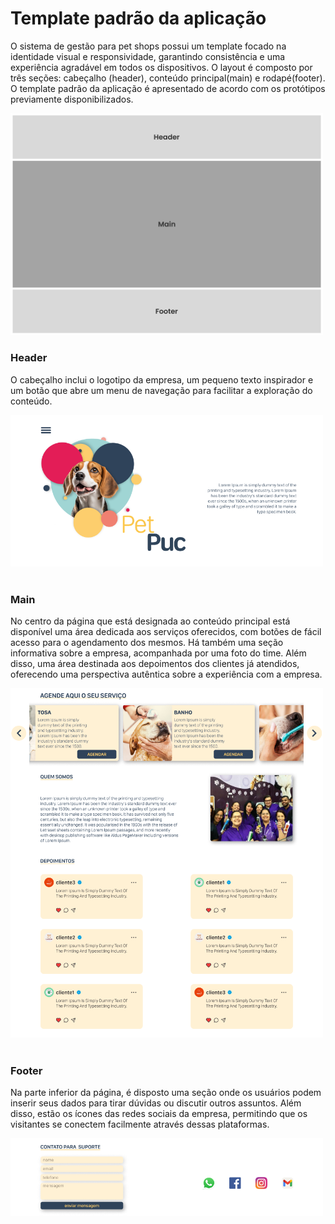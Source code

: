 # Template padrão da aplicação


O sistema de gestão para pet shops possui um template focado na identidade visual e responsividade, garantindo 
consistência e uma experiência agradável em todos os dispositivos. O layout é composto por três seções: cabeçalho 
(header), conteúdo principal(main) e rodapé(footer). O template padrão da aplicação é apresentado de acordo com os 
protótipos 
previamente disponibilizados.


<img src ="img/LayoutPadraoCSS.png" width="500"/>

### Header
O cabeçalho inclui o logotipo da empresa, um pequeno texto inspirador e um botão que abre um menu de navegação para facilitar a exploração do conteúdo.

<img src ="img/HeaderSection.png" width="500"/>
<br>
<br>

### Main
No centro da página que está designada ao conteúdo principal está disponível uma área dedicada aos serviços oferecidos, 
com 
botões de fácil acesso para o agendamento dos mesmos. Há 
também uma seção informativa sobre a empresa, acompanhada por uma foto do time. Além disso, uma área destinada aos depoimentos dos clientes já atendidos, oferecendo uma perspectiva autêntica sobre a experiência com a empresa.

<img src ="img/MainSection.png" width="500"/>
<br>
<br>

### Footer
Na parte inferior da página, é disposto uma seção onde os usuários podem inserir seus dados para tirar dúvidas ou 
discutir outros assuntos. Além disso, estão os ícones das redes sociais da empresa, permitindo que os 
visitantes se conectem facilmente através dessas plataformas.

<img src ="img/FooterSection.png" width="500"/>
<br>
<br>




[//]: # ([Apresente a estrutura padrão da sua aplicação.])

[//]: # ()
[//]: # (> **Links Úteis**:)

[//]: # (>)

[//]: # (> - [CSS Website Layout &#40;W3Schools&#41;]&#40;https://www.w3schools.com/css/css_website_layout.asp&#41;)

[//]: # (> - [Website Page Layouts]&#40;http://www.cellbiol.com/bioinformatics_web_development/chapter-3-your-first-web-page-learning-html-and-css/website-page-layouts/&#41;)

[//]: # (> - [Perfect Liquid Layout]&#40;https://matthewjamestaylor.com/perfect-liquid-layouts&#41;)

[//]: # (> - [How and Why Icons Improve Your Web Design]&#40;https://usabilla.com/blog/how-and-why-icons-improve-you-web-design/&#41;)
